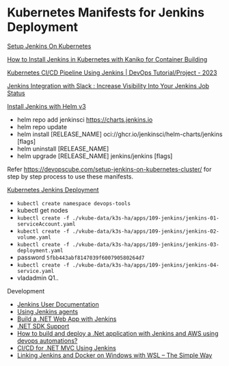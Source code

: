 # Kubernetes Manifests for Jenkins Deployment

[Setup Jenkins On Kubernetes](https://www.jenkins.io/doc/book/installing/kubernetes/)

[How to Install Jenkins in Kubernetes with Kaniko for Container Building](https://www.youtube.com/watch?v=qSK3HNirASU)

[Kubernetes CI/CD Pipeline Using Jenkins | DevOps Tutorial/Project - 2023](https://www.youtube.com/watch?v=q4g7KJdFSn0)

[Jenkins Integration with Slack : Increase Visibility Into Your Jenkins Job Status](https://www.youtube.com/watch?v=LebdNtD2Rz4)

[Install Jenkins with Helm v3](https://www.jenkins.io/doc/book/installing/kubernetes/#install-jenkins-with-helm-v3)
* helm repo add jenkinsci https://charts.jenkins.io
* helm repo update
* helm install [RELEASE_NAME] oci://ghcr.io/jenkinsci/helm-charts/jenkins [flags]
* helm uninstall [RELEASE_NAME]
* helm upgrade [RELEASE_NAME] jenkins/jenkins [flags]

Refer https://devopscube.com/setup-jenkins-on-kubernetes-cluster/ for step by step process to use these manifests.

[Kubernetes Jenkins Deployment](https://www.jenkins.io/doc/book/installing/kubernetes/)

* `kubectl create namespace devops-tools`
* kubectl get nodes
* `kubectl create -f ./vkube-data/k3s-ha/apps/109-jenkins/jenkins-01-serviceAccount.yaml`
* `kubectl create -f ./vkube-data/k3s-ha/apps/109-jenkins/jenkins-02-volume.yaml`
* `kubectl create -f ./vkube-data/k3s-ha/apps/109-jenkins/jenkins-03-deployment.yaml`
* password `5fbb443abf8147039f600790580264d7`
* `kubectl create -f ./vkube-data/k3s-ha/apps/109-jenkins/jenkins-04-service.yaml`
* vladadmin Q1..

Development

* [Jenkins User Documentation](https://www.jenkins.io/doc/)
* [Using Jenkins agents](https://www.jenkins.io/doc/book/using/using-agents/)
* [Build a .NET Web App with Jenkins](https://www.jenkins.io/doc/tutorials/build-a-dotnet-web-app-with-jenkins/)
* [.NET SDK Support](https://www.jenkins.io/doc/pipeline/steps/dotnet-sdk/)
* [How to build and deploy a .Net application with Jenkins and AWS using devops automations?](https://jrichardsz.medium.com/how-to-build-and-deploy-a-net-application-with-jenkins-and-aws-using-devops-automations-518952b6c313)
* [CI/CD for .NET MVC Using Jenkins](https://dzone.com/articles/cicd-in-aspnet-mvc-using-jenkins)
* [Linking Jenkins and Docker on Windows with WSL – The Simple Way](https://www.guvi.in/blog/linking-jenkins-and-docker-on-windows-with-wsl/)
